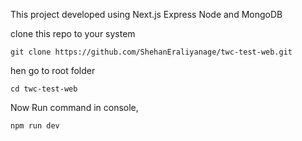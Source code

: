 This project developed using Next.js Express Node and MongoDB

clone this repo to your system

```
git clone https://github.com/ShehanEraliyanage/twc-test-web.git
```

hen go to root folder

```
cd twc-test-web
```

Now Run command in console,

```
npm run dev
```
